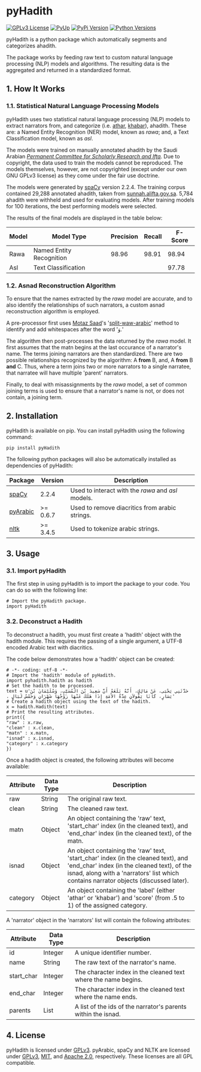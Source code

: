 # pyHadith
[![GPLv3 License](https://img.shields.io/badge/License-GPL%20v3-yellow.svg)](https://opensource.org/licenses/) 
[![PyUp](https://pyup.io/repos/github/umarbutler/pyhadith/shield.svg)](https://pyup.io/account/repos/github/umarbutler/pyhadith/yt2mp3/) 
[![PyPi Version](https://img.shields.io/pypi/v/pyhadith.svg)](https://pypi.python.org/pypi/pyhadith/) 
[![Python Versions](https://img.shields.io/pypi/pyversions/yt2mp3.svg)](https://pypi.python.org/pypi/yt2mp3/)

pyHadith is a python package which automatically segments and categorizes ahadith.

The package works by feeding raw text to custom natural language processing (NLP) models and algorithms. The resulting data is the aggregated and returned in a standardized format.

## 1. How It Works
### 1.1. Statistical Natural Language Processing Models
pyHadith uses two statistical natural language processing (NLP) models to extract narrators from, and categorize (i.e. [athar](https://en.wikipedia.org/wiki/Hadith#Distinction_from_other_literature), [khabar](https://en.wikipedia.org/wiki/Hadith#Distinction_from_other_literature)), ahadith. These are: a Named Entity Recognition (NER) model, known as *rawa*; and, a Text Classification model, known as *asl*.

The models were trained on manually annotated ahadith by the Saudi Arabian *[Permanent Committee for Scholarly Research and Ifta](https://sunnah.alifta.gov.sa/)*. Due to copyright, the data used to train the models cannot be reproduced. The models themselves, however, are not copyrighted (except under our own GNU GPLv3 license) as they come under the fair use doctrine.

The models were generated by [spaCy](https://spacy.io/) version 2.2.4. The training corpus contained 29,288 annotated ahadith, taken from [sunnah.alifta.gov.sa](https://sunnah.alifta.gov.sa/). 5,784 ahadith were withheld and used for evaluating models. After training models for 100 iterations, the best performing models were selected.

The results of the final models are displayed in the table below:

| Model | Model Type | Precision | Recall | F-Score |
|--|--|--|--|--|
| Rawa  | Named Entity Recognition | 98.96 | 98.91 | 98.94 |
| Asl   | Text Classification |  |  | 97.78 |

### 1.2. Asnad Reconstruction Algorithm
To ensure that the names extracted by the *rawa* model are accurate, and to also identify the relationships of such narrators, a custom asnad reconstruction algorithm is employed.

A pre-processor first uses [Motaz Saad](https://github.com/motazsaad)'s '[split-waw-arabic](https://github.com/motazsaad/split-waw-arabic)' method to identify and add whitespaces after the word 'وَ.'

The algorithm then post-processes the data returned by the *rawa* model. It first assumes that the matn begins at the last occurance of a narrator's name. The terms joining narrators are then standardized. There are two possible relationships recognized by the algorithm: A **from** B, and, A **from** B **and** C. Thus, where a term joins two or more narrators to a single narratee, that narratee will have multiple 'parent' narrators.

Finally, to deal with misassignments by the *rawa* model, a set of common joining terms is used to ensure that a narrator's name is not, or does not contain, a joining term.

## 2. Installation
pyHadith is available on pip. You can install pyHadith using the following command:

    pip install pyHadith

The following python packages will also be automatically installed as dependencies of pyHadith:

| Package | Version | Description |
|--|--|--|
| [spaCy](https://github.com/explosion/spaCy) | 2.2.4 | Used to interact with the *rawa* and *asl* models.
| [pyArabic](https://github.com/linuxscout/pyarabic) | >= 0.6.7 | Used to remove diacritics from arabic strings.
| [nltk](https://github.com/nltk/nltk) | >= 3.4.5 | Used to tokenize arabic strings.

## 3. Usage
### 3.1. Import pyHadith
The first step in using pyHadith is to import the package to your code. You can do so with the following line:

    # Import the pyHadith package.
    import pyHadith

### 3.2. Deconstruct a Hadith
To deconstruct a hadith, you must first create a 'hadith' object with the hadith module. This requires the passing of a single argument, a UTF-8 encoded Arabic text with diacritics.

The code below demonstrates how a 'hadith' object can be created:

    # -*- coding: utf-8 -*-
    # Import the 'hadith' module of pyHadith.
    import pyhadith.hadith as hadith
    # Set the hadith to be processed.
    text = u'حَدَّثَنِي يَحْيَى، عَنْ مَالِكٍ، أَنَّهُ بَلَغَهُ أَنَّ سَعِيدَ بْنَ الْمُسَيَّبِ، وَسُلَيْمَانَ بْنَ يَسَارٍ، كَانَا يَقُولاَنِ عِدَّةُ الأَمَةِ إِذَا هَلَكَ عَنْهَا زَوْجُهَا شَهْرَانِ وَخَمْسُ لَيَالٍ ‏.‏'
    # Create a hadith object using the text of the hadith.
    x = hadith.Hadith(text)
    # Print the resulting attributes.
    print({
    "raw" : x.raw,
    "clean" : x.clean,
    "matn" : x.matn,
    "isnad" : x.isnad,
    "category" : x.category
    })

Once a hadith object is created, the following attributes will become available:

| Attribute | Data Type | Description |
|--|--|--|
| raw | String | The original raw text. |
| clean | String | The cleaned raw text. |
| matn | Object | An object containing the 'raw' text, 'start_char' index (in the cleaned text), and 'end_char' index (in the cleaned text), of the matn. |
| isnad | Object | An object containing the 'raw' text, 'start_char' index (in the cleaned text), and 'end_char' index (in the cleaned text), of the isnad, along with a 'narrators' list which contains narrator objects (discussed later). |
| category | Object | An object containing the 'label' (either 'athar' or 'khabar') and 'score' (from .5 to 1) of the assigned category. |

A 'narrator' object in the 'narrators' list will contain the following attributes:

| Attribute | Data Type | Description |
|--|--|--|
| id | Integer | A unique identifier number. |
| name | String | The raw text of the narrator's name. |
| start_char | Integer | The character index in the cleaned text where the name begins. |
| end_char | Integer | The character index in the cleaned text where the name ends. |
| parents | List | A list of the ids of the narrator's parents within the isnad. |

## 4. License
pyHadith is licensed under [GPLv3](https://github.com/umarbutler/pyhadith/blob/master/LICENSE). pyArabic, spaCy and NLTK are licensed under [GPLv3](https://github.com/linuxscout/pyarabic/blob/master/LICENSE), [MIT](https://github.com/explosion/spaCy/blob/master/LICENSE), and [Apache 2.0](https://github.com/nltk/nltk/blob/develop/LICENSE.txt), respectively. These licenses are all GPL compatible.
